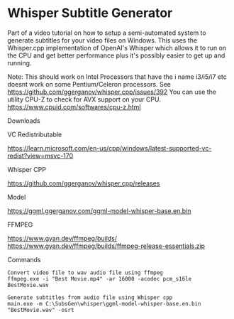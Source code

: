 # Whisper Subtitle Generator
Part of a video tutorial on how to setup a semi-automated system to generate subtitles for your video files on Windows.
This uses the Whisper.cpp implementation of OpenAI's Whisper which allows it to run on the CPU and get better performance plus it's possibly easier to get up and running.

Note: This should work on Intel Processors that have the i name i3/i5/i7 etc doesnt work on some Pentium/Celeron processors. 
See https://github.com/ggerganov/whisper.cpp/issues/392 
You can use the utility CPU-Z to check for AVX support on your CPU. 
https://www.cpuid.com/softwares/cpu-z.html

Downloads<br/>

VC Redistributable<br/>
 
https://learn.microsoft.com/en-us/cpp/windows/latest-supported-vc-redist?view=msvc-170

Whisper CPP<br/>
 
https://github.com/ggerganov/whisper.cpp/releases

Model<br/>

https://ggml.ggerganov.com/ggml-model-whisper-base.en.bin

FFMPEG<br/>

https://www.gyan.dev/ffmpeg/builds/
        https://www.gyan.dev/ffmpeg/builds/ffmpeg-release-essentials.zip


Commands<br/>

    Convert video file to wav audio file using ffmpeg
    ffmpeg.exe -i "Best Movie.mp4" -ar 16000 -acodec pcm_s16le BestMovie.wav

    Generate subtitles from audio file using Whisper cpp
    main.exe -m C:\SubsGen\whisper\ggml-model-whisper-base.en.bin "BestMovie.wav" -osrt
